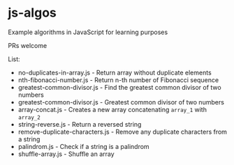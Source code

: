# js-algos
Example algorithms in JavaScript for learning purposes

PRs welcome

List:

- no-duplicates-in-array.js      - Return array without duplicate elements
- nth-fibonacci-number.js        - Return n-th number of Fibonacci sequence 
- greatest-common-divisor.js     - Find the greatest common divisor of two numbers
- greatest-common-divisor.js     - Greatest common divisor of two numbers
- array-concat.js                - Creates a new array concatenating `array_1` with `array_2`
- string-reverse.js              - Return a reversed string
- remove-duplicate-characters.js - Remove any duplicate characters from a string
- palindrom.js                   - Check if a string is a palindrom
- shuffle-array.js               - Shuffle an array 

